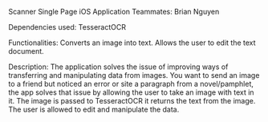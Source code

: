 Scanner Single Page iOS Application
Teammates: Brian Nguyen

Dependencies used: TesseractOCR 

Functionalities: Converts an image into text. Allows the user to edit the text document. 

Description: 
The application solves the issue of improving ways of transferring and manipulating data from images. You want to send an image to a friend but noticed an error or site a paragraph from a novel/pamphlet, the app solves that issue by allowing the user to take an image with text in it. The image is passed to TesseractOCR it returns the text from the image. The user is allowed to edit and manipulate the data. 
